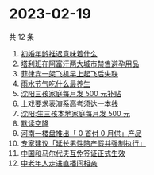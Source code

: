 # 2023-02-19

共 12 条

<!-- BEGIN -->
<!-- 最后更新时间 Sun Feb 19 2023 12:09:06 GMT+0800 (China Standard Time) -->

1. [初婚年龄推迟意味着什么](https://www.zhihu.com/search?q=%E5%88%9D%E5%A9%9A%E5%B9%B4%E9%BE%84%E6%8E%A8%E8%BF%9F%E6%84%8F%E5%91%B3%E7%9D%80%E4%BB%80%E4%B9%88)
1. [塔利班在阿富汗两大城市禁售避孕用品](https://www.zhihu.com/search?q=%E5%A1%94%E5%88%A9%E7%8F%AD%E5%9C%A8%E9%98%BF%E5%AF%8C%E6%B1%97%E4%B8%A4%E5%A4%A7%E5%9F%8E%E5%B8%82%E7%A6%81%E5%94%AE%E9%81%BF%E5%AD%95%E7%94%A8%E5%93%81)
1. [菲律宾一架飞机早上起飞后失联](https://www.zhihu.com/search?q=%E8%8F%B2%E5%BE%8B%E5%AE%BE%E4%B8%80%E6%9E%B6%E9%A3%9E%E6%9C%BA%E6%97%A9%E4%B8%8A%E8%B5%B7%E9%A3%9E%E5%90%8E%E5%A4%B1%E8%81%94)
1. [雨水节气吃什么最养生](https://www.zhihu.com/search?q=%E9%9B%A8%E6%B0%B4%E8%8A%82%E6%B0%94%E5%90%83%E4%BB%80%E4%B9%88%E6%9C%80%E5%85%BB%E7%94%9F)
1. [沈阳三孩家庭每月发 500 元补贴](https://www.zhihu.com/search?q=%E6%B2%88%E9%98%B3%E4%B8%89%E5%AD%A9%E5%AE%B6%E5%BA%AD%E6%AF%8F%E6%9C%88%E5%8F%91%20500%20%E5%85%83%E8%A1%A5%E8%B4%B4)
1. [上戏要求表演系高考须达一本线](https://www.zhihu.com/search?q=%E4%B8%8A%E6%88%8F%E8%A6%81%E6%B1%82%E8%A1%A8%E6%BC%94%E7%B3%BB%E9%AB%98%E8%80%83%E9%A1%BB%E8%BE%BE%E4%B8%80%E6%9C%AC%E7%BA%BF)
1. [沈阳:生三孩本地家庭每月发 500 元](https://www.zhihu.com/search?q=%E6%B2%88%E9%98%B3%3A%E7%94%9F%E4%B8%89%E5%AD%A9%E6%9C%AC%E5%9C%B0%E5%AE%B6%E5%BA%AD%E6%AF%8F%E6%9C%88%E5%8F%91%20500%20%E5%85%83)
1. [默读空降](https://www.zhihu.com/search?q=%E9%BB%98%E8%AF%BB%E7%A9%BA%E9%99%8D)
1. [河南一楼盘推出「 0 首付 0 月供」产品](https://www.zhihu.com/search?q=%E6%B2%B3%E5%8D%97%E4%B8%80%E6%A5%BC%E7%9B%98%E6%8E%A8%E5%87%BA%E3%80%8C%200%20%E9%A6%96%E4%BB%98%200%20%E6%9C%88%E4%BE%9B%E3%80%8D%E4%BA%A7%E5%93%81)
1. [专家建议「延长男性陪产假并强制执行」](https://www.zhihu.com/search?q=%E4%B8%93%E5%AE%B6%E5%BB%BA%E8%AE%AE%E3%80%8C%E5%BB%B6%E9%95%BF%E7%94%B7%E6%80%A7%E9%99%AA%E4%BA%A7%E5%81%87%E5%B9%B6%E5%BC%BA%E5%88%B6%E6%89%A7%E8%A1%8C%E3%80%8D)
1. [中国和马尔代夫互免签证正式生效](https://www.zhihu.com/search?q=%E4%B8%AD%E5%9B%BD%E5%92%8C%E9%A9%AC%E5%B0%94%E4%BB%A3%E5%A4%AB%E4%BA%92%E5%85%8D%E7%AD%BE%E8%AF%81%E6%AD%A3%E5%BC%8F%E7%94%9F%E6%95%88)
1. [中老年人走进直播间相亲](https://www.zhihu.com/search?q=%E4%B8%AD%E8%80%81%E5%B9%B4%E4%BA%BA%E8%B5%B0%E8%BF%9B%E7%9B%B4%E6%92%AD%E9%97%B4%E7%9B%B8%E4%BA%B2)

<!-- END -->
